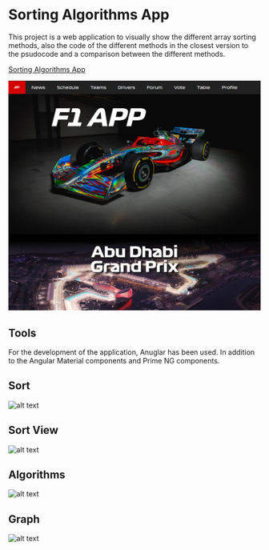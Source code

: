 # Sorting Algorithms App

This project is a web application to visually show the different array sorting methods, also the code of the different methods in the closest version to the psudocode and a comparison between the different methods.

  [Sorting Algorithms App](https://sorting-algorithms-app.web.app/)

![alt text](https://github.com/Thaniel/F1-APP/blob/main/img/Home.PNG)


## Tools

For the development of the application, Anuglar has been used. In addition to the Angular Material components and Prime NG components.


## Sort

![alt text](https://github.com/Thaniel/F1-APP/blob/main/img/sort.PNG)

## Sort View
![alt text](https://github.com/Thaniel/F1-APP/blob/main/img/sortView.PNG)

## Algorithms
![alt text](https://github.com/Thaniel/F1-APP/blob/main/img/algorithms.PNG)

## Graph
![alt text](https://github.com/Thaniel/F1-APP/blob/main/img/graph.PNG)

